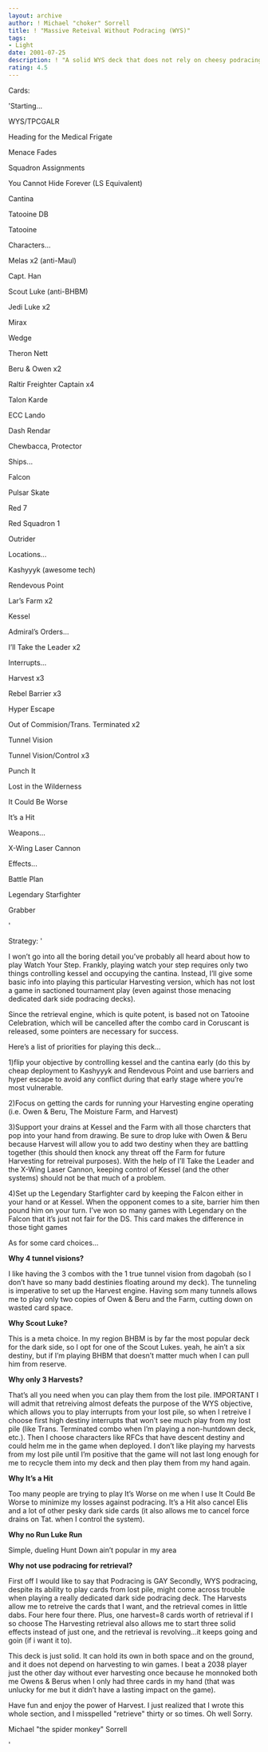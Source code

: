 ```yaml
---
layout: archive
author: ! Michael "choker" Sorrell
title: ! "Massive Reteival Without Podracing (WYS)"
tags:
- Light
date: 2001-07-25
description: ! "A solid WYS deck that does not rely on cheesy podracing for retreival. This deck is old skool, but still is a clear winner...It just won me a tourney last weekend."
rating: 4.5
---
```

Cards: 

'Starting...

WYS/TPCGALR

Heading for the Medical Frigate

Menace Fades

Squadron Assignments

You Cannot Hide Forever (LS Equivalent)

Cantina

Tatooine DB

Tatooine


Characters...

Melas x2 (anti-Maul)

Capt. Han

Scout Luke (anti-BHBM)

Jedi Luke x2

Mirax

Wedge

Theron Nett

Beru & Owen x2

Raltir Freighter Captain x4

Talon Karde

ECC Lando

Dash Rendar

Chewbacca, Protector


Ships...

Falcon

Pulsar Skate

Red 7

Red Squadron 1

Outrider


Locations...

Kashyyyk (awesome tech)

Rendevous Point

Lar’s Farm x2

Kessel


Admiral’s Orders...

I’ll Take the Leader x2


Interrupts...

Harvest x3

Rebel Barrier x3

Hyper Escape

Out of Commision/Trans. Terminated x2

Tunnel Vision

Tunnel Vision/Control x3

Punch It

Lost in the Wilderness

It Could Be Worse

It’s a Hit


Weapons...

X-Wing Laser Cannon


Effects...

Battle Plan

Legendary Starfighter

Grabber

'

Strategy: '

I won’t go into all the boring detail you’ve probably all heard about how to play Watch Your Step.  Frankly, playing watch your step requires only two things controlling kessel and occupying the cantina.  Instead, I’ll give some basic info into playing this particular Harvesting version, which has not lost a game in sactioned tournament play (even against those menacing dedicated dark side podracing decks).


Since the retrieval engine, which is quite potent, is based not on Tatooine Celebration, which will be cancelled after the combo card in Coruscant is released, some pointers are necessary for success.


Here’s a list of priorities for playing this deck...

1)flip your objective by controlling kessel and the cantina early (do this by cheap deployment to Kashyyyk and Rendevous Point and use barriers and hyper escape to avoid any conflict during that early stage where you’re most vulnerable.

2)Focus on getting the cards for running your Harvesting engine operating (i.e. Owen & Beru, The Moisture Farm, and Harvest)

3)Support your drains at Kessel and the Farm with all those charcters that pop into your hand from drawing.  Be sure to drop luke with Owen & Beru because Harvest will allow you to add two destiny when they are battling together (this should then knock any threat off the Farm for future Harvesting for retreival purposes).  With the help of I’ll Take the Leader and the X-Wing Laser Cannon, keeping control of Kessel (and the other systems) should not be that much of a problem.

4)Set up the Legendary Starfighter card by keeping the Falcon either in your hand or at Kessel.  When the opponent comes to a site, barrier him then pound him on your turn.  I’ve won so many games with Legendary on the Falcon that it’s just not fair for the DS.  This card makes the difference in those tight games


As for some card choices...

<B>Why 4 tunnel visions?</b>

I like having the 3 combos with the 1 true tunnel vision from dagobah (so I don’t have so many badd destinies floating around my deck).  The tunneling is imperative to set up the Harvest engine.  Having som many tunnels allows me to play only two copies of Owen & Beru and the Farm, cutting down on wasted card space.

<B>Why Scout Luke?</B>

This is a meta choice.  In my region BHBM is by far the most popular deck for the dark side, so I opt for one of the Scout Lukes.  yeah, he ain’t a six destiny, but if I’m playing BHBM that doesn’t matter much when I can pull him from reserve.

<B>Why only 3 Harvests?</B>

That’s all you need when you can play them from the lost pile.  IMPORTANT  I will admit that retreiving almost defeats the purpose of the WYS objective, which allows you to play interrupts from your lost pile, so when I retreive I choose first high destiny interrupts that won’t see much play from my lost pile (like Trans. Terminated combo when I’m playing a non-huntdown deck, etc.).  Then I choose characters like RFCs that have descent destiny and could helm me in the game when deployed.  I don’t like playing my harvests from my lost pile until I’m positive that the game will not last long enough for me to recycle them into my deck and then play them from my hand again.

<B>Why It’s a Hit</B>

Too many people are trying to play It’s Worse on me when I use It Could Be Worse to minimize my losses against podracing.  It’s a Hit also cancel Elis and a lot of other pesky dark side cards (it also allows me to cancel force drains on Tat. when I control the system).

<B>Why no Run Luke Run</B>

Simple, dueling Hunt Down ain’t popular in my area

<B>Why not use podracing for retrieval?</B>

First off I would like to say that Podracing is GAY  Secondly, WYS podracing, despite its ability to play cards from lost pile, might come across trouble when playing a really dedicated dark side podracing deck.  The Harvests allow me to retreive the cards that I want, and the retrieval comes in little dabs.  Four here four there.  Plus, one harvest=8 cards worth of retrieval if I so choose  The Harvesting retrieval also allows me to start three solid effects instead of just one, and the retrieval is revolving...it keeps going and goin (if i want it to).


This deck is just solid.  It can hold its own in both space and on the ground, and it does not depend on harvesting to win games.  I beat a 2038 player just the other day without ever harvesting once because he monnoked both me Owens & Berus when I only had three cards in my hand (that was unlucky for me but it didn’t have a lasting impact on the game).


Have fun and enjoy the power of Harvest.  I just realized that I wrote this whole section, and I misspelled "retrieve" thirty or so times.  Oh well  Sorry.


Michael "the spider monkey" Sorrell


'